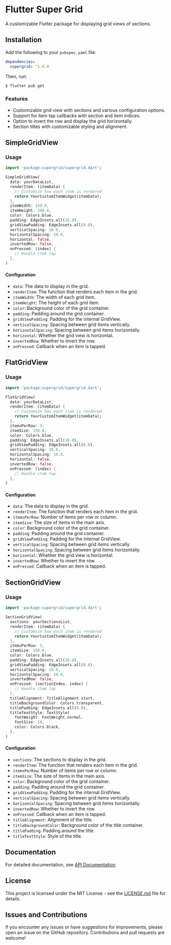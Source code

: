 # Flutter Super Grid

A customizable Flutter package for displaying grid views of sections.

## Installation

Add the following to your `pubspec.yaml` file:

```yaml
dependencies:
  supergrid: ^1.0.0
```

Then, run:

```bash
$ flutter pub get
```


### Features

- Customizable grid view with sections and various configuration options.
- Support for item tap callbacks with section and item indices.
- Option to invert the row and display the grid horizontally.
- Section titles with customizable styling and alignment.

## SimpleGridView

### Usage

```dart
import 'package:supergrid/supergrid.dart';

SimpleGridView(
  data: yourDataList,
  renderItem: (itemData) {
    // Customize how each item is rendered
    return YourCustomItemWidget(itemData);
  },
  itemWidth: 150.0,
  itemHeight: 200.0,
  color: Colors.blue,
  padding: EdgeInsets.all(16.0),
  gridViewPadding: EdgeInsets.all(8.0),
  verticalSpacing: 10.0,
  horizontalSpacing: 10.0,
  horizontal: false,
  invertedRow: false,
  onPressed: (index) {
    // Handle item tap
  },
)
```

#### Configuration

- `data`: The data to display in the grid.
- `renderItem`: The function that renders each item in the grid.
- `itemWidth`: The width of each grid item.
- `itemHeight`: The height of each grid item.
- `color`: Background color of the grid container.
- `padding`: Padding around the grid container.
- `gridViewPadding`: Padding for the internal GridView.
- `verticalSpacing`: Spacing between grid items vertically.
- `horizontalSpacing`: Spacing between grid items horizontally.
- `horizontal`: Whether the grid view is horizontal.
- `invertedRow`: Whether to invert the row.
- `onPressed`: Callback when an item is tapped.

## FlatGridView

### Usage

```dart
import 'package:supergrid/supergrid.dart';

FlatGridView(
  data: yourDataList,
  renderItem: (itemData) {
    // Customize how each item is rendered
    return YourCustomItemWidget(itemData);
  },
  itemsPerRow: 3,
  itemSize: 150.0,
  color: Colors.blue,
  padding: EdgeInsets.all(16.0),
  gridViewPadding: EdgeInsets.all(8.0),
  verticalSpacing: 10.0,
  horizontalSpacing: 10.0,
  horizontal: false,
  invertedRow: false,
  onPressed: (index) {
    // Handle item tap
  },
)
```

#### Configuration

- `data`: The data to display in the grid.
- `renderItem`: The function that renders each item in the grid.
- `itemsPerRow`: Number of items per row or column.
- `itemSize`: The size of items in the main axis.
- `color`: Background color of the grid container.
- `padding`: Padding around the grid container.
- `gridViewPadding`: Padding for the internal GridView.
- `verticalSpacing`: Spacing between grid items vertically.
- `horizontalSpacing`: Spacing between grid items horizontally.
- `horizontal`: Whether the grid view is horizontal.
- `invertedRow`: Whether to invert the row.
- `onPressed`: Callback when an item is tapped.

## SectionGridView

### Usage

```dart
import 'package:supergrid/supergrid.dart';

SectionGridView(
  sections: yourSectionsList,
  renderItem: (itemData) {
    // Customize how each item is rendered
    return YourCustomItemWidget(itemData);
  },
  itemsPerRow: 3,
  itemSize: 150.0,
  color: Colors.blue,
  padding: EdgeInsets.all(16.0),
  gridViewPadding: EdgeInsets.all(8.0),
  verticalSpacing: 10.0,
  horizontalSpacing: 10.0,
  invertedRow: false,
  onPressed: (sectionIndex, index) {
    // Handle item tap
  },
  titleAlignment: TitleAlignment.start,
  titleBackgroundColor: Colors.transparent,
  titlePadding: EdgeInsets.all(8.0),
  titleTextStyle: TextStyle(
    fontWeight: FontWeight.normal,
    fontSize: 16,
    color: Colors.black,
  ),
)
```

#### Configuration

- `sections`: The sections to display in the grid.
- `renderItem`: The function that renders each item in the grid.
- `itemsPerRow`: Number of items per row or column.
- `itemSize`: The size of items in the main axis.
- `color`: Background color of the grid container.
- `padding`: Padding around the grid container.
- `gridViewPadding`: Padding for the internal GridView.
- `verticalSpacing`: Spacing between grid items vertically.
- `horizontalSpacing`: Spacing between grid items horizontally.
- `invertedRow`: Whether to invert the row.
- `onPressed`: Callback when an item is tapped.
- `titleAlignment`: Alignment of the title.
- `titleBackgroundColor`: Background color of the title container.
- `titlePadding`: Padding around the title.
- `titleTextStyle`: Style of the title.



## Documentation

For detailed documentation, see [API Documentation](https://github.com/otrofy/flutter-super-grid/).


## License

This project is licensed under the MIT License - see the [LICENSE.md](https://github.com/otrofy/flutter-super-grid/blob/main/LICENSE) file for details.



## Issues and Contributions 
If you encounter any issues or have suggestions for improvements, please open an issue on the GitHub repository. Contributions and pull requests are welcome!
